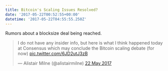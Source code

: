 ```yaml
---
title: Bitcoin's Scaling Issues Resolved?
date: '2017-05-22T00:52:55+00:00'
datetime: '2017-05-22T04:55:55.250Z'
---
```

Rumors about a blocksize deal being reached.

<blockquote class="twitter-tweet" data-lang="en-gb"><p lang="en" dir="ltr">I do not have any insider info, but here is what I think happened today at Consensus which may conclude the Bitcoin scaling debate (for now) <a href="https://t.co/6JD2utJ3zB">pic.twitter.com/6JD2utJ3zB</a></p>&mdash; Alistair Milne (@alistairmilne) <a href="https://twitter.com/alistairmilne/status/866458618044002305">22 May 2017</a></blockquote>
<script async src="//platform.twitter.com/widgets.js" charset="utf-8"></script>